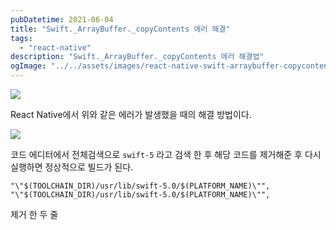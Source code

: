 ```yaml
---
pubDatetime: 2021-06-04
title: "Swift._ArrayBuffer._copyContents 에러 해결"
tags:
  - "react-native"
description: "Swift._ArrayBuffer._copyContents 에러 해결법"
ogImage: "../../assets/images/react-native-swift-arraybuffer-copycontents-error.png"
---
```


![](https://images.velog.io/images/hojin9622/post/e55183a6-e81d-47f1-967e-ff86645fc07b/Screen%20Shot%202021-06-04%20at%205.20.00%20PM.png)

React Native에서 위와 같은 에러가 발생했을 때의 해결 방법이다.

![](https://images.velog.io/images/hojin9622/post/02ef71f6-09a2-4dee-ada7-4b4a93dacd43/Screen%20Shot%202021-06-04%20at%205.20.43%20PM.png)

코드 에디터에서 전체검색으로 `swift-5` 라고 검색 한 후 해당 코드를 제거해준 후 다시 실행하면 정상적으로 빌드가 된다.

```
"\"$(TOOLCHAIN_DIR)/usr/lib/swift-5.0/$(PLATFORM_NAME)\"",
"\"$(TOOLCHAIN_DIR)/usr/lib/swift-5.0/$(PLATFORM_NAME)\"",
```

제거 한 두 줄
